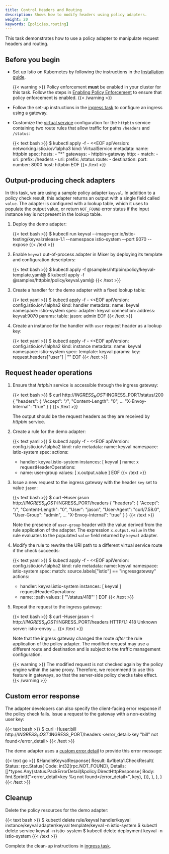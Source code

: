 ```yaml
---
title: Control Headers and Routing
description: Shows how to modify headers using policy adapters.
weight: 20
keywords: [policies,routing]
---
```


This task demonstrates how to use a policy adapter to manipulate request headers and routing.

## Before you begin

* Set up Istio on Kubernetes by following the instructions in the
  [Installation guide](/docs/setup/kubernetes/).

    {{< warning >}}
    Policy enforcement **must** be enabled in your cluster for this task. Follow the steps in
    [Enabling Policy Enforcement](/docs/tasks/policy-enforcement/enabling-policy/) to ensure that policy enforcement is enabled.
    {{< /warning >}}

* Follow the set-up instructions in the [ingress task](/docs/tasks/traffic-management/ingress/) to configure an ingress using a gateway.

* Customize the [virtual service](/docs/reference/config/networking/v1alpha3/virtual-service/)
  configuration for the `httpbin` service containing two route rules that allow traffic for paths `/headers` and
  `/status`:

    {{< text bash >}}
    $ kubectl apply -f - <<EOF
    apiVersion: networking.istio.io/v1alpha3
    kind: VirtualService
    metadata:
      name: httpbin
    spec:
      hosts:
      - "*"
      gateways:
      - httpbin-gateway
      http:
      - match:
        - uri:
            prefix: /headers
        - uri:
            prefix: /status
        route:
        - destination:
            port:
              number: 8000
            host: httpbin
    EOF
    {{< /text >}}

## Output-producing check adapters

In this task, we are using a sample policy adapter `keyval`. In addition to
a policy check result, this adapter returns an output with a single field
called `value`. The adapter is configured with a lookup table, which it uses to
populate the output value, or return `NOT_FOUND` error status if the input
instance key is not present in the lookup table.

1. Deploy the demo adapter:

    {{< text bash >}}
    $ kubectl run keyval --image=gcr.io/istio-testing/keyval:release-1.1 --namespace istio-system --port 9070 --expose
    {{< /text >}}

1. Enable `keyval` out-of-process adapter in Mixer by deploying its template and configuration descriptors:

    {{< text bash >}}
    $ kubectl apply -f @samples/httpbin/policy/keyval-template.yaml@
    $ kubectl apply -f @samples/httpbin/policy/keyval.yaml@
    {{< /text >}}

1. Create a handler for the demo adapter with a fixed lookup table:

    {{< text yaml >}}
    $ kubectl apply -f - <<EOF
    apiVersion: config.istio.io/v1alpha2
    kind: handler
    metadata:
      name: keyval
      namespace: istio-system
    spec:
      adapter: keyval
      connection:
        address: keyval:9070
      params:
        table:
          jason: admin
    EOF
    {{< /text >}}

1. Create an instance for the handler with `user` request header as a lookup key:

    {{< text yaml >}}
    $ kubectl apply -f - <<EOF
    apiVersion: config.istio.io/v1alpha2
    kind: instance
    metadata:
      name: keyval
      namespace: istio-system
    spec:
      template: keyval
      params:
        key: request.headers["user"] | ""
    EOF
    {{< /text >}}

## Request header operations

1. Ensure that _httpbin_ service is accessible through the ingress gateway:

    {{< text bash >}}
    $ curl http://$INGRESS_HOST:$INGRESS_PORT/status/200
    {
      "headers": {
        "Accept": "*/*",
        "Content-Length": "0",
        ...
        "X-Envoy-Internal": "true"
      }
    }
    {{< /text >}}

   The output should be the request headers as they are received by _httpbin_ service.

1. Create a rule for the demo adapter:

    {{< text yaml >}}
    $ kubectl apply -f - <<EOF
    apiVersion: config.istio.io/v1alpha2
    kind: rule
    metadata:
      name: keyval
      namespace: istio-system
    spec:
      actions:
      - handler: keyval.istio-system
        instances: [ keyval ]
        name: x
      requestHeaderOperations:
      - name: user-group
        values: [ x.output.value ]
    EOF
    {{< /text >}}

1. Issue a new request to the ingress gateway with the header `key` set to value `jason`:

    {{< text bash >}}
    $ curl -Huser:jason http://$INGRESS_HOST:$INGRESS_PORT/headers
    {
      "headers": {
        "Accept": "*/*",
        "Content-Length": "0",
        "User": "jason",
        "User-Agent": "curl/7.58.0",
        "User-Group": "admin",
        ...
        "X-Envoy-Internal": "true"
      }
    }
    {{< /text >}}

   Note the presence of `user-group` header with the value derived from the
   rule application of the adapter. The expression `x.output.value` in the rule
   evaluates to the populated `value` field returned by `keyval` adapter.

1. Modify the rule to rewrite the URI path to a different virtual service route
   if the check succeeds:

    {{< text yaml >}}
    $ kubectl apply -f - <<EOF
    apiVersion: config.istio.io/v1alpha2
    kind: rule
    metadata:
      name: keyval
      namespace: istio-system
    spec:
      match: source.labels["istio"] == "ingressgateway"
      actions:
      - handler: keyval.istio-system
        instances: [ keyval ]
      requestHeaderOperations:
      - name: :path
        values: [ '"/status/418"' ]
    EOF
    {{< /text >}}

1. Repeat the request to the ingress gateway:

    {{< text bash >}}
    $ curl -Huser:jason -I http://$INGRESS_HOST:$INGRESS_PORT/headers
    HTTP/1.1 418 Unknown
    server: istio-envoy
    ...
    {{< /text >}}

   Note that the ingress gateway changed the route _after_ the rule application
   of the policy adapter. The modified request may use a different route and
   destination and is subject to the traffic management configuration.

    {{< warning >}}
    The modified request is not checked again by the policy engine within the
    same proxy. Therefore, we recommend to use this feature in gateways, so
    that the server-side policy checks take effect.
    {{< /warning >}}

## Custom error response

The adapter developers can also specify the client-facing error response if the policy
check fails. Issue a request to the gateway with a non-existing user key:

{{< text bash >}}
$ curl -Huser:bill http://$INGRESS_HOST:$INGRESS_PORT/headers
<error_detail>key "bill" not found</error_detail>
{{< /text >}}

The demo adapter uses a [custom error
detail](/docs/reference/config/policy-and-telemetry/istio.policy.v1beta1/) to
provide this error message:

{{< text go >}}
&HandleKeyvalResponse{
  Result: &v1beta1.CheckResult{
    Status: rpc.Status{
      Code: int32(rpc.NOT_FOUND),
      Details: []*types.Any{status.PackErrorDetail(&policy.DirectHttpResponse{
        Body: fmt.Sprintf("<error_detail>key %q not found</error_detail>", key),
      })},
    },
  },
}
{{< /text >}}

## Cleanup

Delete the policy resources for the demo adapter:

{{< text bash >}}
$ kubectl delete rule/keyval handler/keyval instance/keyval adapter/keyval template/keyval -n istio-system
$ kubectl delete service keyval -n istio-system
$ kubectl delete deployment keyval -n istio-system
{{< /text >}}

Complete the clean-up instructions in [ingress task](/docs/tasks/traffic-management/ingress/).

